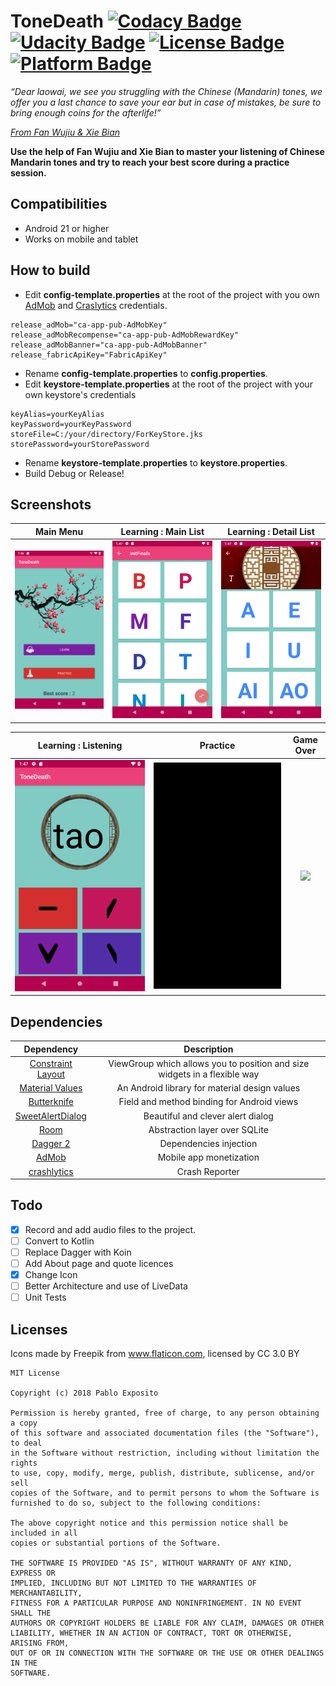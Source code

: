 # ToneDeath [![Codacy Badge](https://api.codacy.com/project/badge/Grade/5c2016587d3c40afb3d653074eb47f3b)](https://www.codacy.com/project/soundlicious/ToneDeath/dashboard?utm_source=github.com&amp;utm_medium=referral&amp;utm_content=soundlicious/ToneDeath&amp;utm_campaign=Badge_Grade_Dashboard) [![Udacity Badge](https://badgen.net/badge/udacity/Android%20Nanodegree/blue)](https://www.udacity.com/nanodegree) [![License Badge](https://badgen.net/badge/license/MIT/green)](https://github.com/soundlicious/ToneDeath/blob/master/LICENSE) [![Platform Badge](https://badgen.net/badge/platform/Android/green)]()

*“Dear laowai, we see you struggling with the Chinese (Mandarin) tones, we offer you a last chance to save your ear but in case of mistakes, be sure to bring enough coins for the afterlife!”*

*[From Fan Wujiu & Xie Bian](https://en.wikipedia.org/wiki/Heibai_Wuchang)*


**Use the help of Fan Wujiu and Xie Bian to master your listening of Chinese Mandarin tones and try to reach your best score during a practice session.**

## Compatibilities

* Android 21 or higher
* Works on mobile and tablet

## How to build

* Edit **config-template.properties** at the root of the project with you own [AdMob](https://firebase.google.com/docs/admob/android/quick-start) and [Craslytics](https://firebase.google.com/docs/crashlytics/get-started) credentials.
```
release_adMob="ca-app-pub-AdMobKey"
release_adMobRecompense="ca-app-pub-AdMobRewardKey"
release_adMobBanner="ca-app-pub-AdMobBanner"
release_fabricApiKey="FabricApiKey"
```

* Rename  **config-template.properties** to **config.properties**.
* Edit **keystore-template.properties** at the root of the project with your own keystore's credentials
```
keyAlias=yourKeyAlias
keyPassword=yourKeyPassword
storeFile=C:/your/directory/ForKeyStore.jks
storePassword=yourStorePassword
```
* Rename  **keystore-template.properties** to **keystore.properties**.
* Build Debug or Release!

## Screenshots

Main Menu            |  Learning : Main List |  Learning : Detail List
:-------------------------:|:-------------------------:|:-------------------------:
![](readme-res/MainMenu-Mobile.png)  |  ![](readme-res/Learning-MainList-Mobile.png) |  ![](readme-res/Learning_DetailList-Mobile.png)

Learning : Listening             |  Practice |  Game Over
:-------------------------:|:-------------------------:|:-------------------------:
![](readme-res/Learning-Listening-Mobile.png)  |  ![](readme-res/Practice-Mobile.gif) |  ![](readme-res/GameOver-Mobile.gif)

## Dependencies

Dependency          |  Description
:-------------------------:|:-------------------------:
[Constraint Layout](https://developer.android.com/reference/android/support/constraint/ConstraintLayout) | ViewGroup which allows you to position and size widgets in a flexible way
[Material Values](https://github.com/AoDevBlue/MaterialValues) | An Android library for material design values
[Butterknife](https://jakewharton.github.io/butterknife/) | Field and method binding for Android views
[SweetAlertDialog](https://github.com/thomper/sweet-alert-dialog) | Beautiful and clever alert dialog
[Room](https://developer.android.com/topic/libraries/architecture/room) |  Abstraction layer over SQLite
[Dagger 2](https://google.github.io/dagger/) | Dependencies injection
[AdMob](https://www.google.com/admob/) | Mobile app monetization
[crashlytics](http://try.crashlytics.com/) | Crash Reporter



## Todo

- [x] Record and add audio files to the project.
- [ ] Convert to Kotlin
- [ ] Replace Dagger with Koin
- [ ] Add About page and quote licences
- [X] Change Icon
- [ ] Better Architecture and use of LiveData
- [ ] Unit Tests

## Licenses

Icons made by Freepik from www.flaticon.com, licensed by CC 3.0 BY

```
MIT License

Copyright (c) 2018 Pablo Exposito

Permission is hereby granted, free of charge, to any person obtaining a copy
of this software and associated documentation files (the "Software"), to deal
in the Software without restriction, including without limitation the rights
to use, copy, modify, merge, publish, distribute, sublicense, and/or sell
copies of the Software, and to permit persons to whom the Software is
furnished to do so, subject to the following conditions:

The above copyright notice and this permission notice shall be included in all
copies or substantial portions of the Software.

THE SOFTWARE IS PROVIDED "AS IS", WITHOUT WARRANTY OF ANY KIND, EXPRESS OR
IMPLIED, INCLUDING BUT NOT LIMITED TO THE WARRANTIES OF MERCHANTABILITY,
FITNESS FOR A PARTICULAR PURPOSE AND NONINFRINGEMENT. IN NO EVENT SHALL THE
AUTHORS OR COPYRIGHT HOLDERS BE LIABLE FOR ANY CLAIM, DAMAGES OR OTHER
LIABILITY, WHETHER IN AN ACTION OF CONTRACT, TORT OR OTHERWISE, ARISING FROM,
OUT OF OR IN CONNECTION WITH THE SOFTWARE OR THE USE OR OTHER DEALINGS IN THE
SOFTWARE.
```
